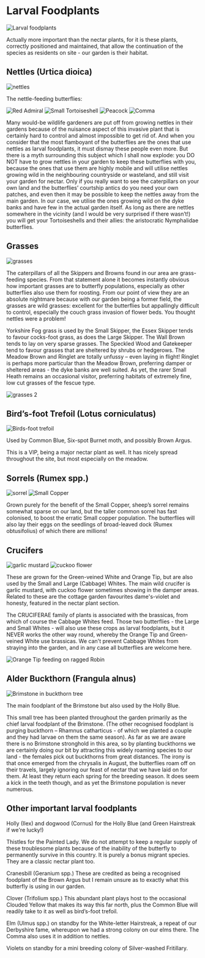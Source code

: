 Larval Foodplants
=================

![Larval foodplants](/asset/photo/larval%20foodplants.jpg)

Actually more important than the nectar plants, for it is these plants, correctly positioned and maintained, that allow the continuation of the species as residents on site - our garden is their habitat.

Nettles (Urtica dioica)
-----------------------

![nettles](/asset/photo/nettles.jpg)

The nettle-feeding butterflies: 

![Red Admiral](/asset/photo/Red%20Admiral%20(2).jpg) ![Small Tortoiseshell](/asset/photo/Small%20Tortoiseshell%20(2).jpg) ![Peacock](/asset/photo/Peacock%20(2).jpg) ![Comma](/asset/photo/Comma%20(2).jpg)

Many would-be wildlife gardeners are put off from growing nettles in their gardens because of the nuisance aspect of this invasive plant that is certainly hard to control and almost impossible to get rid of. And when you consider that the most flamboyant of the butterflies are the ones that use nettles as larval foodplants, it must dismay these people even more. But there is a myth surrounding this subject which I shall now explode: you DO NOT have to grow nettles in your garden to keep these butterflies with you, because the ones that use them are highly mobile and will utilise nettles growing wild in the neighbouring countryside or wasteland, and still visit your garden for nectar. Only if you really want to see the caterpillars on your own land and the butterflies’ courtship antics do you need your own patches, and even then it may be possible to keep the nettles away from the main garden. In our case, we utilise the ones growing wild on the dyke banks and have few in the actual garden itself. As long as there are nettles somewhere in the vicinity (and I would be very surprised if there wasn’t!) you will get your Tortoiseshells and their allies: the aristocratic Nymphalidae butterflies.

Grasses
-------

![grasses](/asset/photo/grasses.jpg) 

The caterpillars of all the Skippers and Browns found in our area are grass-feeding species. From that statement alone it becomes instantly obvious how important grasses are to butterfly populations, especially as other butterflies also use them for roosting. From our point of view they are an absolute nightmare because with our garden being a former field, the grasses are wild grasses: excellent for the butterflies but appallingly difficult to control, especially the couch grass invasion of flower beds. You thought nettles were a problem!

Yorkshire Fog grass is used by the Small Skipper, the Essex Skipper tends to favour cocks-foot grass, as does the Large Skipper. The Wall Brown tends to lay on very sparse grasses. The Speckled Wood and Gatekeeper tend to favour grasses that are sheltered by shrubs or hedgerows. The Meadow Brown and Ringlet are totally unfussy – even laying in flight! Ringlet is perhaps more particular than the Meadow Brown, preferring damper or sheltered areas - the dyke banks are well suited. As yet, the rarer Small Heath remains an occasional visitor, preferring habitats of extremely fine, low cut grasses of the fescue type.

![grasses 2](/asset/photo/grasses%20(2).jpg)

Bird’s-foot Trefoil (Lotus corniculatus)
----------------------------------------

![Birds-foot trefoil](/asset/photo/birds-foot%20trefoil%20(3).jpg) 

Used by Common Blue, Six-spot Burnet moth, and possibly Brown Argus.

This is a VIP, being a major nectar plant as well. It has nicely spread throughout the site, but most especially on the meadow.

Sorrels (Rumex spp.)
--------------------

![sorrel](/asset/photo/sorrel.jpg) ![Small Copper](/asset/photo/Small%20Copper%20(2).jpg)

Grown purely for the benefit of the Small Copper, sheep’s sorrel remains somewhat sparse on our land, but the taller common sorrel has fast colonised, to boost the erratic Small copper population. The butterflies will also lay their eggs on the seedlings of broad-leaved dock (Rumex  obtusifolius) of which there are millions!

Crucifers
---------

![garlic mustard](/asset/photo/Garlic%20Mustard.jpg) ![cuckoo flower](/asset/photo/cuckoo%20flower.jpg)

These are grown for the Green-veined White and  Orange Tip, but are also used by the Small and Large (Cabbage) Whites. The main wild crucifer is garlic mustard, with cuckoo flower sometimes showing in the damper areas. Related to these are the cottage garden favourites dame's-violet and honesty, featured in the nectar plant section.

The CRUCIFERAE family of plants is associated with the brassicas, from which of course the Cabbage Whites feed. Those two butterflies - the Large and Small Whites - will also use these crops as larval foodplants, but it NEVER works the other way round, whereby the Orange Tip and Green-veined White use brassicas. We can't prevent Cabbage Whites from straying into the garden, and in any case all butterflies are welcome here.

![Orange Tip feeding on ragged Robin](/asset/photo/Orange%20Tip%20feeding%20on%20ragged%20Robin.jpg)

Alder Buckthorn (Frangula alnus)
--------------------------------

![Brimstone in buckthorn tree](/asset/photo/Brimstone%20in%20buckthorn%20tree.jpg)

The main foodplant of the Brimstone but also used by the Holly Blue.

This small tree has been planted throughout the garden primarily as the chief larval foodplant of the Brimstone. (The other recognised foodplant is purging buckthorn – Rhamnus catharticus - of which we planted a couple and they had larvae on them the same season). As far as we are aware there is no Brimstone stronghold in this area, so by planting buckthorns we are certainly doing our bit by attracting this widely roaming species to our land - the females pick out buckthorns from great distances. The irony is that once emerged from the chrysalis in August, the butterflies roam off on their travels, largely ignoring our feast of nectar that we have laid on for them. At least they return each spring for the breeding season. It does seem a kick in the teeth though, and as yet the Brimstone population is never numerous.

Other important larval foodplants
---------------------------------

Holly (Ilex) and dogwood (Cornus) for the Holly Blue (and Green Hairstreak if we're lucky!)

Thistles  for the Painted Lady. We do not attempt to keep a regular supply of these troublesome plants because of the inability of the butterfly to permanently survive in this country. It is purely a bonus migrant species. They are a classic nectar plant too.

Cranesbill (Geranium spp.) These are credited as being a recognised foodplant of the Brown Argus but I remain unsure as to exactly what this butterfly is using in our garden.

Clover (Trifolium spp.) This abundant plant plays host to the occasional Clouded Yellow that makes its way this far north, plus the Common Blue will readily take to it as well as bird’s-foot trefoil.

Elm (Ulmus spp.)  on standby for the White-letter Hairstreak, a repeat of our Derbyshire fame, whereupon we had a strong colony on our elms there. The Comma also uses it in addition to nettles.

Violets on standby for a mini breeding colony of Silver-washed Fritillary.
